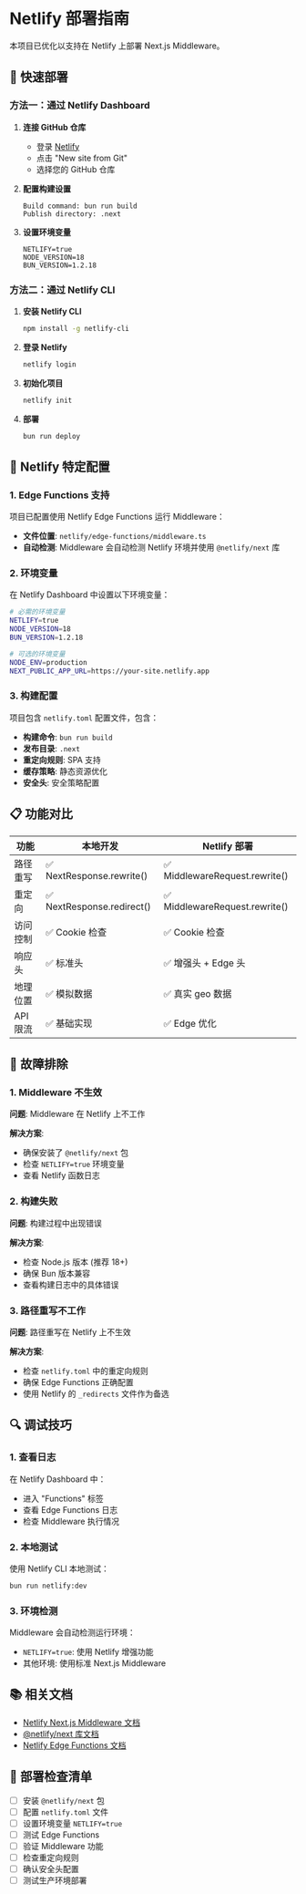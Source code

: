 # Netlify 部署指南

本项目已优化以支持在 Netlify 上部署 Next.js Middleware。

## 🚀 快速部署

### 方法一：通过 Netlify Dashboard

1. **连接 GitHub 仓库**
   - 登录 [Netlify](https://netlify.com)
   - 点击 "New site from Git"
   - 选择您的 GitHub 仓库

2. **配置构建设置**
   ```
   Build command: bun run build
   Publish directory: .next
   ```

3. **设置环境变量**
   ```
   NETLIFY=true
   NODE_VERSION=18
   BUN_VERSION=1.2.18
   ```

### 方法二：通过 Netlify CLI

1. **安装 Netlify CLI**
   ```bash
   npm install -g netlify-cli
   ```

2. **登录 Netlify**
   ```bash
   netlify login
   ```

3. **初始化项目**
   ```bash
   netlify init
   ```

4. **部署**
   ```bash
   bun run deploy
   ```

## 🔧 Netlify 特定配置

### 1. Edge Functions 支持

项目已配置使用 Netlify Edge Functions 运行 Middleware：

- **文件位置**: `netlify/edge-functions/middleware.ts`
- **自动检测**: Middleware 会自动检测 Netlify 环境并使用 `@netlify/next` 库

### 2. 环境变量

在 Netlify Dashboard 中设置以下环境变量：

```bash
# 必需的环境变量
NETLIFY=true
NODE_VERSION=18
BUN_VERSION=1.2.18

# 可选的环境变量
NODE_ENV=production
NEXT_PUBLIC_APP_URL=https://your-site.netlify.app
```

### 3. 构建配置

项目包含 `netlify.toml` 配置文件，包含：

- **构建命令**: `bun run build`
- **发布目录**: `.next`
- **重定向规则**: SPA 支持
- **缓存策略**: 静态资源优化
- **安全头**: 安全策略配置

## 📋 功能对比

| 功能 | 本地开发 | Netlify 部署 |
|------|----------|--------------|
| 路径重写 | ✅ NextResponse.rewrite() | ✅ MiddlewareRequest.rewrite() |
| 重定向 | ✅ NextResponse.redirect() | ✅ MiddlewareRequest.rewrite() |
| 访问控制 | ✅ Cookie 检查 | ✅ Cookie 检查 |
| 响应头 | ✅ 标准头 | ✅ 增强头 + Edge 头 |
| 地理位置 | ✅ 模拟数据 | ✅ 真实 geo 数据 |
| API 限流 | ✅ 基础实现 | ✅ Edge 优化 |

## 🐛 故障排除

### 1. Middleware 不生效

**问题**: Middleware 在 Netlify 上不工作

**解决方案**:
- 确保安装了 `@netlify/next` 包
- 检查 `NETLIFY=true` 环境变量
- 查看 Netlify 函数日志

### 2. 构建失败

**问题**: 构建过程中出现错误

**解决方案**:
- 检查 Node.js 版本 (推荐 18+)
- 确保 Bun 版本兼容
- 查看构建日志中的具体错误

### 3. 路径重写不工作

**问题**: 路径重写在 Netlify 上不生效

**解决方案**:
- 检查 `netlify.toml` 中的重定向规则
- 确保 Edge Functions 正确配置
- 使用 Netlify 的 `_redirects` 文件作为备选

## 🔍 调试技巧

### 1. 查看日志

在 Netlify Dashboard 中：
- 进入 "Functions" 标签
- 查看 Edge Functions 日志
- 检查 Middleware 执行情况

### 2. 本地测试

使用 Netlify CLI 本地测试：
```bash
bun run netlify:dev
```

### 3. 环境检测

Middleware 会自动检测运行环境：
- `NETLIFY=true`: 使用 Netlify 增强功能
- 其他环境: 使用标准 Next.js Middleware

## 📚 相关文档

- [Netlify Next.js Middleware 文档](https://docs.netlify.com/build/frameworks/framework-setup-guides/nextjs/legacy-runtime/middleware/)
- [@netlify/next 库文档](https://github.com/netlify/netlify-next)
- [Netlify Edge Functions 文档](https://docs.netlify.com/edge-functions/overview/)

## 🎯 部署检查清单

- [ ] 安装 `@netlify/next` 包
- [ ] 配置 `netlify.toml` 文件
- [ ] 设置环境变量 `NETLIFY=true`
- [ ] 测试 Edge Functions
- [ ] 验证 Middleware 功能
- [ ] 检查重定向规则
- [ ] 确认安全头配置
- [ ] 测试生产环境部署
